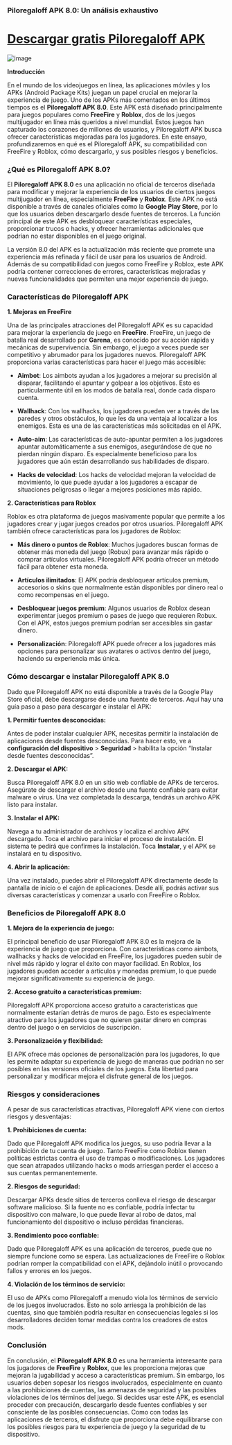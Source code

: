### Piloregaloff APK 8.0: Un análisis exhaustivo

# [Descargar gratis Piloregaloff APK](https://piloregaloff.es.modfyp.com/)

![image](https://github.com/user-attachments/assets/6fea805b-a7f3-4690-9619-ae8d25f3d0ab)

**Introducción**

En el mundo de los videojuegos en línea, las aplicaciones móviles y los APKs (Android Package Kits) juegan un papel crucial en mejorar la experiencia de juego. Uno de los APKs más comentados en los últimos tiempos es el **Piloregaloff APK 8.0**. Este APK está diseñado principalmente para juegos populares como **FreeFire** y **Roblox**, dos de los juegos multijugador en línea más queridos a nivel mundial. Estos juegos han capturado los corazones de millones de usuarios, y Piloregaloff APK busca ofrecer características mejoradas para los jugadores. En este ensayo, profundizaremos en qué es el Piloregaloff APK, su compatibilidad con FreeFire y Roblox, cómo descargarlo, y sus posibles riesgos y beneficios.

### ¿Qué es Piloregaloff APK 8.0?

El **Piloregaloff APK 8.0** es una aplicación no oficial de terceros diseñada para modificar y mejorar la experiencia de los usuarios de ciertos juegos multijugador en línea, especialmente **FreeFire** y **Roblox**. Este APK no está disponible a través de canales oficiales como la **Google Play Store**, por lo que los usuarios deben descargarlo desde fuentes de terceros. La función principal de este APK es desbloquear características especiales, proporcionar trucos o hacks, y ofrecer herramientas adicionales que podrían no estar disponibles en el juego original.

La versión 8.0 del APK es la actualización más reciente que promete una experiencia más refinada y fácil de usar para los usuarios de Android. Además de su compatibilidad con juegos como FreeFire y Roblox, este APK podría contener correcciones de errores, características mejoradas y nuevas funcionalidades que permiten una mejor experiencia de juego.

### Características de Piloregaloff APK

**1. Mejoras en FreeFire**
   
Una de las principales atracciones del Piloregaloff APK es su capacidad para mejorar la experiencia de juego en **FreeFire**. FreeFire, un juego de batalla real desarrollado por **Garena**, es conocido por su acción rápida y mecánicas de supervivencia. Sin embargo, el juego a veces puede ser competitivo y abrumador para los jugadores nuevos. Piloregaloff APK proporciona varias características para hacer el juego más accesible:
   
- **Aimbot**: Los aimbots ayudan a los jugadores a mejorar su precisión al disparar, facilitando el apuntar y golpear a los objetivos. Esto es particularmente útil en los modos de batalla real, donde cada disparo cuenta.
   
- **Wallhack**: Con los wallhacks, los jugadores pueden ver a través de las paredes y otros obstáculos, lo que les da una ventaja al localizar a los enemigos. Esta es una de las características más solicitadas en el APK.
   
- **Auto-aim**: Las características de auto-apuntar permiten a los jugadores apuntar automáticamente a sus enemigos, asegurándose de que no pierdan ningún disparo. Es especialmente beneficioso para los jugadores que aún están desarrollando sus habilidades de disparo.
   
- **Hacks de velocidad**: Los hacks de velocidad mejoran la velocidad de movimiento, lo que puede ayudar a los jugadores a escapar de situaciones peligrosas o llegar a mejores posiciones más rápido.

**2. Características para Roblox**

Roblox es otra plataforma de juegos masivamente popular que permite a los jugadores crear y jugar juegos creados por otros usuarios. Piloregaloff APK también ofrece características para los jugadores de Roblox:
   
- **Más dinero o puntos de Roblox**: Muchos jugadores buscan formas de obtener más moneda del juego (Robux) para avanzar más rápido o comprar artículos virtuales. Piloregaloff APK podría ofrecer un método fácil para obtener esta moneda.
   
- **Artículos ilimitados**: El APK podría desbloquear artículos premium, accesorios o skins que normalmente están disponibles por dinero real o como recompensas en el juego.
   
- **Desbloquear juegos premium**: Algunos usuarios de Roblox desean experimentar juegos premium o pases de juego que requieren Robux. Con el APK, estos juegos premium podrían ser accesibles sin gastar dinero.
   
- **Personalización**: Piloregaloff APK puede ofrecer a los jugadores más opciones para personalizar sus avatares o activos dentro del juego, haciendo su experiencia más única.

### Cómo descargar e instalar Piloregaloff APK 8.0

Dado que Piloregaloff APK no está disponible a través de la Google Play Store oficial, debe descargarse desde una fuente de terceros. Aquí hay una guía paso a paso para descargar e instalar el APK:

**1. Permitir fuentes desconocidas:**
   
Antes de poder instalar cualquier APK, necesitas permitir la instalación de aplicaciones desde fuentes desconocidas. Para hacer esto, ve a **configuración del dispositivo** > **Seguridad** > habilita la opción “Instalar desde fuentes desconocidas”.

**2. Descargar el APK:**
   
Busca Piloregaloff APK 8.0 en un sitio web confiable de APKs de terceros. Asegúrate de descargar el archivo desde una fuente confiable para evitar malware o virus. Una vez completada la descarga, tendrás un archivo APK listo para instalar.

**3. Instalar el APK:**
   
Navega a tu administrador de archivos y localiza el archivo APK descargado. Toca el archivo para iniciar el proceso de instalación. El sistema te pedirá que confirmes la instalación. Toca **Instalar**, y el APK se instalará en tu dispositivo.

**4. Abrir la aplicación:**
   
Una vez instalado, puedes abrir el Piloregaloff APK directamente desde la pantalla de inicio o el cajón de aplicaciones. Desde allí, podrás activar sus diversas características y comenzar a usarlo con FreeFire o Roblox.

### Beneficios de Piloregaloff APK 8.0

**1. Mejora de la experiencia de juego:**
   
El principal beneficio de usar Piloregaloff APK 8.0 es la mejora de la experiencia de juego que proporciona. Con características como aimbots, wallhacks y hacks de velocidad en FreeFire, los jugadores pueden subir de nivel más rápido y lograr el éxito con mayor facilidad. En Roblox, los jugadores pueden acceder a artículos y monedas premium, lo que puede mejorar significativamente su experiencia de juego.

**2. Acceso gratuito a características premium:**
   
Piloregaloff APK proporciona acceso gratuito a características que normalmente estarían detrás de muros de pago. Esto es especialmente atractivo para los jugadores que no quieren gastar dinero en compras dentro del juego o en servicios de suscripción.

**3. Personalización y flexibilidad:**
   
El APK ofrece más opciones de personalización para los jugadores, lo que les permite adaptar su experiencia de juego de maneras que podrían no ser posibles en las versiones oficiales de los juegos. Esta libertad para personalizar y modificar mejora el disfrute general de los juegos.

### Riesgos y consideraciones

A pesar de sus características atractivas, Piloregaloff APK viene con ciertos riesgos y desventajas:

**1. Prohibiciones de cuenta:**
   
Dado que Piloregaloff APK modifica los juegos, su uso podría llevar a la prohibición de tu cuenta de juego. Tanto FreeFire como Roblox tienen políticas estrictas contra el uso de trampas o modificaciones. Los jugadores que sean atrapados utilizando hacks o mods arriesgan perder el acceso a sus cuentas permanentemente.

**2. Riesgos de seguridad:**
   
Descargar APKs desde sitios de terceros conlleva el riesgo de descargar software malicioso. Si la fuente no es confiable, podría infectar tu dispositivo con malware, lo que puede llevar al robo de datos, mal funcionamiento del dispositivo o incluso pérdidas financieras.

**3. Rendimiento poco confiable:**
   
Dado que Piloregaloff APK es una aplicación de terceros, puede que no siempre funcione como se espera. Las actualizaciones de FreeFire o Roblox podrían romper la compatibilidad con el APK, dejándolo inútil o provocando fallos y errores en los juegos.

**4. Violación de los términos de servicio:**
   
El uso de APKs como Piloregaloff a menudo viola los términos de servicio de los juegos involucrados. Esto no solo arriesga la prohibición de las cuentas, sino que también podría resultar en consecuencias legales si los desarrolladores deciden tomar medidas contra los creadores de estos mods.

### Conclusión

En conclusión, el **Piloregaloff APK 8.0** es una herramienta interesante para los jugadores de **FreeFire** y **Roblox**, que les proporciona mejoras que mejoran la jugabilidad y acceso a características premium. Sin embargo, los usuarios deben sopesar los riesgos involucrados, especialmente en cuanto a las prohibiciones de cuentas, las amenazas de seguridad y las posibles violaciones de los términos del juego. Si decides usar este APK, es esencial proceder con precaución, descargarlo desde fuentes confiables y ser consciente de las posibles consecuencias. Como con todas las aplicaciones de terceros, el disfrute que proporciona debe equilibrarse con los posibles riesgos para tu experiencia de juego y la seguridad de tu dispositivo.
